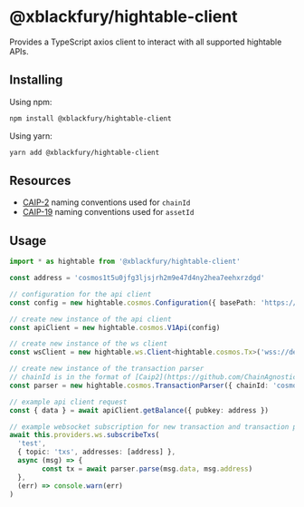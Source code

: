 # @xblackfury/hightable-client

Provides a TypeScript axios client to interact with all supported hightable APIs.

## Installing

Using npm:

```sh
npm install @xblackfury/hightable-client
```

Using yarn:

```sh
yarn add @xblackfury/hightable-client
```

## Resources

- [CAIP-2](https://github.com/ChainAgnostic/CAIPs/blob/master/CAIPs/caip-2.md) naming conventions used for `chainId`
- [CAIP-19](https://github.com/ChainAgnostic/CAIPs/blob/master/CAIPs/caip-19.md) naming conventions used for `assetId`

## Usage

```typescript
import * as hightable from '@xblackfury/hightable-client'

const address = 'cosmos1t5u0jfg3ljsjrh2m9e47d4ny2hea7eehxrzdgd'

// configuration for the api client
const config = new hightable.cosmos.Configuration({ basePath: 'https://dev-api.cosmos.xnephilim.com' })

// create new instance of the api client
const apiClient = new hightable.cosmos.V1Api(config)

// create new instance of the ws client
const wsClient = new hightable.ws.Client<hightable.cosmos.Tx>('wss://dev-api.cosmos.xnephilim.com')

// create new instance of the transaction parser
// chainId is in the format of [Caip2](https://github.com/ChainAgnostic/CAIPs/blob/master/CAIPs/caip-2.md)
const parser = new hightable.cosmos.TransactionParser({ chainId: 'cosmos:cosmoshub-4' })

// example api client request
const { data } = await apiClient.getBalance({ pubkey: address })

// example websocket subscription for new transaction and transaction parsing
await this.providers.ws.subscribeTxs(
  'test',
  { topic: 'txs', addresses: [address] },
  async (msg) => {
        const tx = await parser.parse(msg.data, msg.address)
  },
  (err) => console.warn(err)
)
```
